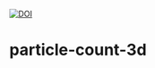 [![DOI](https://zenodo.org/badge/DOI/10.5281/zenodo.6801606.svg)](https://doi.org/10.5281/zenodo.6801606)

# particle-count-3d
